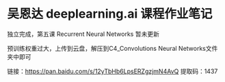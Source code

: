 # 吴恩达 deeplearning.ai 课程作业笔记

独立完成，第五课 Recurrent Neural Networks 暂未更新

预训练权重过大，上传到云盘，解压到C4_Convolutions Neural Networks文件夹中即可

链接：https://pan.baidu.com/s/12yTbHb6LpsERZgzjmN4AvQ 
提取码：1437
